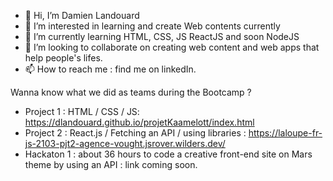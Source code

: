 - 👋 Hi, I’m Damien Landouard
- 👀 I’m interested in learning and create Web contents currently
- 🌱 I’m currently learning HTML, CSS, JS ReactJS and soon NodeJS
- 💞️ I’m looking to collaborate on creating web content and web apps that help people's lifes.
- 📫 How to reach me : find me on linkedIn.

Wanna know what we did as teams during the Bootcamp ?

 - Project 1 : HTML / CSS / JS: https://dlandouard.github.io/projetKaamelott/index.html
 - Project 2 : React.js / Fetching an API / using libraries : https://laloupe-fr-js-2103-pjt2-agence-vought.jsrover.wilders.dev/
 - Hackaton 1 : about 36 hours to code a creative front-end site on Mars theme by using an API : link coming soon.

<!---
dlandouard/dlandouard is a ✨ special ✨ repository because its `README.md` (this file) appears on your GitHub profile.
You can click the Preview link to take a look at your changes.
--->
